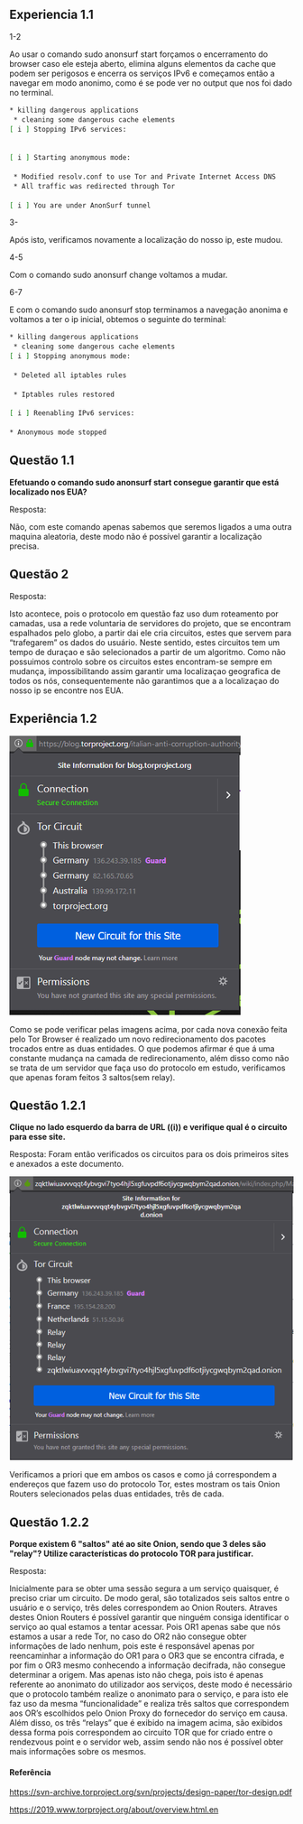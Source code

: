 ## Experiencia 1.1

1-2

Ao usar o comando sudo anonsurf start forçamos o encerramento do browser caso ele esteja aberto, elimina alguns elementos da cache que podem ser perigosos e encerra os serviços IPv6 e começamos então a navegar em modo anonimo, como é se pode ver no output que nos foi dado no terminal.

```bash
* killing dangerous applications
 * cleaning some dangerous cache elements
[ i ] Stopping IPv6 services:


[ i ] Starting anonymous mode:

 * Modified resolv.conf to use Tor and Private Internet Access DNS
 * All traffic was redirected through Tor

[ i ] You are under AnonSurf tunnel
```

3-

Após isto, verificamos novamente a localização do nosso ip, este mudou.

4-5

Com o comando sudo anonsurf change voltamos a mudar.

6-7

E com o comando sudo anonsurf stop terminamos a navegação anonima e voltamos a ter o ip inicial, obtemos o seguinte do terminal:

```bash
* killing dangerous applications
 * cleaning some dangerous cache elements
[ i ] Stopping anonymous mode:

 * Deleted all iptables rules

 * Iptables rules restored

[ i ] Reenabling IPv6 services:

* Anonymous mode stopped
```



## Questão 1.1

**Efetuando o comando sudo anonsurf start consegue garantir que está localizado nos EUA?**

Resposta:

Não, com este comando apenas sabemos que seremos ligados a uma outra maquina aleatoria, deste modo não é possível garantir a localização precisa.



## Questão 2

Resposta:

Isto acontece, pois o protocolo em questão faz uso dum roteamento por camadas, usa a rede voluntaria de servidores do projeto, que se encontram espalhados pelo globo, a partir dai ele cria circuitos, estes que servem para “trafegarem” os dados do usuário. Neste sentido, estes circuitos tem um tempo de duraçao e são selecionados a partir de um algoritmo. 
Como não possuimos controlo sobre os circuitos estes encontram-se sempre em mudança, impossibilitando assim garantir uma localizaçao geografica de todos os nós, consequentemente não garantimos que a a localizaçao do nosso ip se encontre nos EUA.


## Experiência 1.2

![ex12](Imagens/ex12.png)

Como se pode verificar pelas imagens acima, por cada nova conexão feita pelo Tor Browser é realizado um novo redirecionamento dos pacotes trocados entre as duas entidades. O que podemos afirmar é que á uma constante mudança na camada de redirecionamento, além disso como não se trata de um servidor que faça uso do protocolo em estudo, verificamos que apenas foram feitos 3 saltos(sem relay). 


## Questão 1.2.1

**Clique no lado esquerdo da barra de URL ((i)) e verifique qual é o circuito para esse site.**

Resposta:
Foram então verificados os circuitos para os dois primeiros sites e anexados a este documento.

![q121](Imagens/q121.png)


Verificamos a priori que em ambos os casos e como já correspondem a endereços que fazem uso do protocolo Tor, estes mostram os tais Onion Routers selecionados pelas duas entidades, três de cada.


## Questão 1.2.2

**Porque existem 6 "saltos" até ao site Onion, sendo que 3 deles são "relay"? Utilize características do protocolo TOR para justificar.**

Resposta:

Inicialmente para se obter uma sessão segura a um serviço quaisquer, é preciso criar um circuito. De modo geral, são totalizados seis saltos entre o usuário e o serviço, três deles correspondem ao Onion Routers. Atraves destes Onion Routers é possível garantir que ninguém consiga identificar o serviço ao qual estamos a tentar acessar. Pois OR1 apenas sabe que nós estamos a usar a rede Tor, no caso do OR2 não consegue obter informações de lado nenhum, pois este é responsável apenas por reencaminhar a informação do OR1 para o OR3 que se encontra cifrada, e por fim o OR3 mesmo conhecendo a informação decifrada, não consegue determinar a origem. Mas apenas isto não chega, pois isto é apenas referente ao anonimato do utilizador aos serviços, deste modo é necessário que o protocolo também realize o anonimato para o serviço, e para isto ele faz uso da mesma “funcionalidade” e realiza três saltos que correspondem aos OR’s escolhidos pelo Onion Proxy do fornecedor do serviço em causa.
Além disso, os três “relays” que é exibido na imagem acima, são exibidos dessa forma pois correspondem ao circuito TOR que for criado entre o rendezvous point e o servidor web, assim sendo não nos é possível obter mais informações sobre os mesmos.

#### Referência

https://svn-archive.torproject.org/svn/projects/design-paper/tor-design.pdf 

https://2019.www.torproject.org/about/overview.html.en
